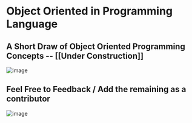 #  Object Oriented in Programming Language 
## A Short Draw of Object Oriented Programming Concepts -- [[Under Construction]]

![image](https://github.com/mdabir1203/objectsNcpp/assets/66947064/b87cf0ee-afaf-4372-9f03-e2fc4803e1a8)






##  Feel Free to Feedback / Add the remaining as a contributor



![image](https://github.com/mdabir1203/objectsNcpp/assets/66947064/fc7af7df-d86f-4174-994a-f7577b0d682d)

